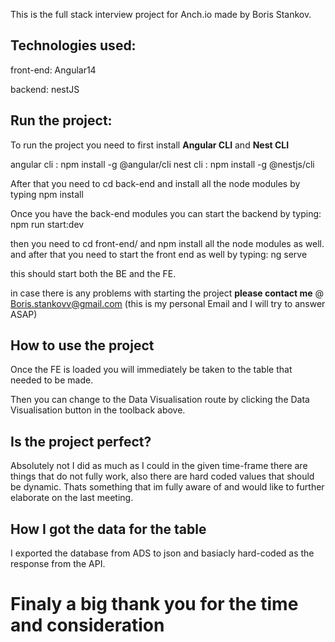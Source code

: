 This is the full stack interview project for Anch.io made by Boris Stankov.

## Technologies used:

front-end: Angular14 

backend: nestJS 

## Run the project:

To run the project you need to first install **Angular CLI** and **Nest CLI** 

angular cli : npm install -g @angular/cli
nest cli :  npm install -g @nestjs/cli

After that you need to cd back-end and install all the node modules by typing npm install 

Once you have the back-end modules you can start the backend by typing: 
npm run start:dev

then you need to cd front-end/ and npm install all the node modules as well. 
and after that you need to start the front end as well by typing: 
ng serve

this should start both the BE and the FE. 

in case there is any problems with starting the project **please contact me** @ Boris.stankovv@gmail.com (this is my personal Email and I will try to answer ASAP)

## How to use the project

Once the FE is loaded you will immediately be taken to the table that needed to be made.

Then you can change to the Data Visualisation route by clicking the Data Visualisation button in the toolback above.  


## Is the project perfect? 

Absolutely not I did as much as I could in the given time-frame there are things that do not fully work, also there are hard coded values that should be dynamic. Thats something that im fully aware of and would like to further elaborate on the last meeting.

## How I got the data for the table 

I exported the database from ADS to json and basiacly hard-coded as the response from the API. 

# Finaly a big thank you for the time and consideration

